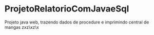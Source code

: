 # ProjetoRelatorioComJavaeSql
Projeto java web, trazendo dados de procedure e imprimindo
central de mangas
zxz\xz\x